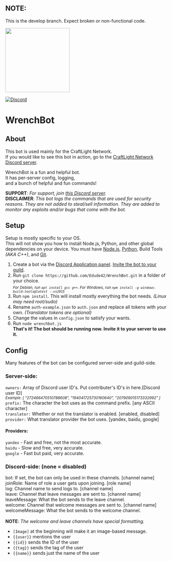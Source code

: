 ## NOTE:
This is the develop branch. Expect broken or non-functional code.

<img src="https://repository-images.githubusercontent.com/160117136/8186cd80-63b0-11e9-88f6-fa3933300bc1" width="200">

[![Discord](https://discordapp.com/api/guilds/525487377817534484/embed.png)](https://discord.gg/sAxRWVb)

# WrenchBot
## About
This bot is used mainly for the CraftLight Network.<br/>
If you would like to see this bot in action, go to the [CraftLight Network Discord server](https://craftlight.org/discord).

WrenchBot is a fun and helpful bot.  
It has per-server config, logging,  
and a bunch of helpful and fun commands!

**SUPPORT**: _For support, join [this Discord server](https://edude42.dev/support)._  
**DISCLAIMER**: _This bot logs the commands that are used for security reasons. They are not added to steal/sell information. They are added to monitor any exploits and/or bugs that come with the bot._

## Setup
Setup is mostly specific to your OS.  
This will not show you how to install Node.js, Python, and other global dependencies on your device. You must have [Node.js](https://nodejs.org/), [Python](https://www.python.org/), Build Tools _(AKA C++)_, and [Git](https://git-scm.com/).    

1. Create a bot via the [Discord Application panel](https://discordapp.com/login?redirect_to=%2Fdevelopers%2Fapplications%2F). [Invite the bot to your guild](https://discordpy.readthedocs.io/en/latest/discord.html).
1. Run `git clone https://github.com/Edude42/WrenchBot.git` in a folder of your choice.  
<sub>_For Debian, run `apt install gcc g++`. For Windows, run `npm install -g windows-build-tools@latest --vs2015`_</sub>  
3. Run `npm install`. This will install mostly everything the bot needs. _(Linux may need root/sudo)_
4. Rename `auth-example.json` to `auth.json` and replace all tokens with your own. _(Translator tokens are optional)_
6. Change the values in `config.json` to satisfy your wants.
7. Run `node wrenchbot.js`  
**That's it! The bot should be running now. Invite it to your server to use it.**

## Config
Many features of the bot can be configured server-side and guild-side.<br/>
### Server-side:
`owners:` Array of Discord user ID's. Put contributer's ID's in here.[Discord user ID]  
<sub>_Example: [ "272466470510788608", "194041725730160640", "207909015173332992" ]_</sub>  
`prefix:` The character the bot uses as the command prefix. [any ASCII character]  
`translator:` Whether or not the translator is enabled. [enabled, disabled]  
`provider:` What translator provider the bot uses. [yandex, baidu, google]  

#### Providers:
`yandex` - Fast and free, not the most accurate.<br/>
`baidu` - Slow and free, very accurate.<br/>
`google` - Fast but paid, very accurate.<br/>

### Discord-side: (none = disabled)
bot: If set, the bot can only be used in these channels. [channel name]<br/>
joinRole: Name of role a user gets upon joining. [role name]<br/>
log: Channel name to send logs to. [channel name]<br/>
leave: Channel that leave messages are sent to. [channel name]<br/>
leaveMessage: What the bot sends to the leave channel.<br/>
welcome: Channel that welcome messages are sent to. [channel name]<br/>
welcomeMessage: What the bot sends to the welcome channel.<br/><br/>
**NOTE**: _The welcome and leave channels have special formatting._
* `[Image]` at the beginning will make it an image-based message.<br/>
* `{{user}}` mentions the user<br/>
* `{{id}}` sends the ID of the user<br/>
* `{{tag}}` sends the tag of the user<br/>
* `{{name}}` sends just the name of the user<br/>
